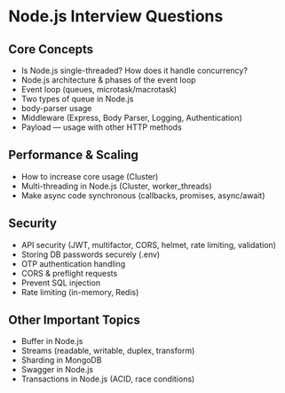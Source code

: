 # Node.js Interview Questions

## Core Concepts
- Is Node.js single-threaded? How does it handle concurrency?
- Node.js architecture & phases of the event loop
- Event loop (queues, microtask/macrotask)
- Two types of queue in Node.js
- body-parser usage
- Middleware (Express, Body Parser, Logging, Authentication)
- Payload — usage with other HTTP methods

## Performance & Scaling
- How to increase core usage (Cluster)
- Multi-threading in Node.js (Cluster, worker_threads)
- Make async code synchronous (callbacks, promises, async/await)

## Security
- API security (JWT, multifactor, CORS, helmet, rate limiting, validation)
- Storing DB passwords securely (.env)
- OTP authentication handling
- CORS & preflight requests
- Prevent SQL injection
- Rate limiting (in-memory, Redis)

## Other Important Topics
- Buffer in Node.js
- Streams (readable, writable, duplex, transform)
- Sharding in MongoDB
- Swagger in Node.js
- Transactions in Node.js (ACID, race conditions)
